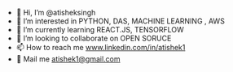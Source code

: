 - 👋 Hi, I’m @atisheksingh
- 👀 I’m interested in PYTHON, DAS, MACHINE LEARNING , AWS
- 🌱 I’m currently learning REACT.JS, TENSORFLOW
- 💞️ I’m looking to collaborate on OPEN SORUCE 
- 📫 How to reach me www.linkedin.com/in/atishek1
- 📧 Mail me atishek1@gmail.com

<!---
atisheksingh/atisheksingh is a ✨ special ✨ repository because its `README.md` (this file) appears on your GitHub profile.
You can click the Preview link to take a look at your changes.
--->
